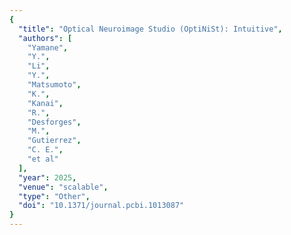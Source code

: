 ```yaml
---
{
  "title": "Optical Neuroimage Studio (OptiNiSt): Intuitive",
  "authors": [
    "Yamane",
    "Y.",
    "Li",
    "Y.",
    "Matsumoto",
    "K.",
    "Kanai",
    "R.",
    "Desforges",
    "M.",
    "Gutierrez",
    "C. E.",
    "et al"
  ],
  "year": 2025,
  "venue": "scalable",
  "type": "Other",
  "doi": "10.1371/journal.pcbi.1013087"
}
---
```

